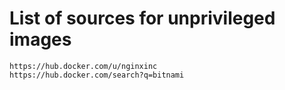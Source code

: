 # List of sources for unprivileged images

```
https://hub.docker.com/u/nginxinc
https://hub.docker.com/search?q=bitnami
```
